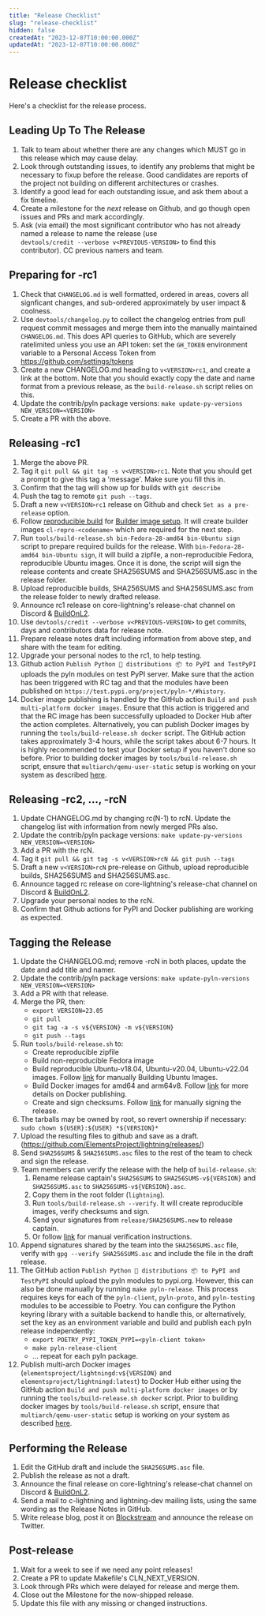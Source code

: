 ```yaml
---
title: "Release Checklist"
slug: "release-checklist"
hidden: false
createdAt: "2023-12-07T10:00:00.000Z"
updatedAt: "2023-12-07T10:00:00.000Z"
---
```

# Release checklist

Here's a checklist for the release process.

## Leading Up To The Release

1. Talk to team about whether there are any changes which MUST go in this release which may cause delay.
2. Look through outstanding issues, to identify any problems that might be necessary to fixup before the release. Good candidates are reports of the project not building on different architectures or crashes.
3. Identify a good lead for each outstanding issue, and ask them about a fix timeline.
4. Create a milestone for the _next_ release on Github, and go though open issues and PRs and mark accordingly.
5. Ask (via email) the most significant contributor who has not already named a release to name the release (use  
   `devtools/credit --verbose v<PREVIOUS-VERSION>` to find this contributor). CC previous namers and team.

## Preparing for -rc1

1. Check that `CHANGELOG.md` is well formatted, ordered in areas, covers all signficant changes, and sub-ordered approximately by user impact & coolness.
2. Use `devtools/changelog.py` to collect the changelog entries from pull request commit messages and merge them into the manually maintained `CHANGELOG.md`.  This does API queries to GitHub, which are severely  
   ratelimited unless you use an API token: set the `GH_TOKEN` environment variable to a Personal Access Token from <https://github.com/settings/tokens>
3. Create a new CHANGELOG.md heading to `v<VERSION>rc1`, and create a link at the bottom. Note that you should exactly copy the date and name format from a previous release, as the `build-release.sh` script relies on this.
4. Update the contrib/pyln package versions: `make update-py-versions NEW_VERSION=<VERSION>`
5. Create a PR with the above.

## Releasing -rc1

1. Merge the above PR.
2. Tag it `git pull && git tag -s v<VERSION>rc1`. Note that you should get a prompt to give this tag a 'message'. Make sure you fill this in.
3. Confirm that the tag will show up for builds with `git describe`
4. Push the tag to remote `git push --tags`.
5. Draft a new `v<VERSION>rc1` release on Github and check `Set as a pre-release` option.
6. Follow [reproducible build](https://docs.corelightning.org/docs/repro) for [Builder image setup](https://docs.corelightning.org/docs/repro#builder-image-setup). It will create builder images `cl-repro-<codename>` which are required for the next step.
7. Run `tools/build-release.sh bin-Fedora-28-amd64 bin-Ubuntu sign` script to prepare required builds for the release. With `bin-Fedora-28-amd64 bin-Ubuntu sign`, it will build a zipfile, a non-reproducible Fedora, reproducible Ubuntu images. Once it is done, the script will sign the release contents and create SHA256SUMS and SHA256SUMS.asc in the release folder.
8. Upload reproducible builds, SHA256SUMS and SHA256SUMS.asc from the release folder to newly drafted release.
9. Announce rc1 release on core-lightning's release-chat channel on Discord & [BuildOnL2](https://community.corelightning.org/c/general-questions/).
10. Use `devtools/credit --verbose v<PREVIOUS-VERSION>` to get commits, days and contributors data for release note.
11. Prepare release notes draft including information from above step, and share with the team for editing.
12. Upgrade your personal nodes to the rc1, to help testing.
13. Github action `Publish Python 🐍 distributions 📦 to PyPI and TestPyPI` uploads the pyln modules on test PyPI server. Make sure that the action has been triggered with RC tag and that the modules have been published on `https://test.pypi.org/project/pyln-*/#history`.
14. Docker image publishing is handled by the GitHub action `Build and push multi-platform docker images`. Ensure that this action is triggered and that the RC image has been successfully uploaded to Docker Hub after the action completes. Alternatively, you can publish Docker images by running the `tools/build-release.sh docker` script. The GitHub action takes approximately 3-4 hours, while the script takes about 6-7 hours. It is highly recommended to test your Docker setup if you haven't done so before. Prior to building docker images by `tools/build-release.sh` script, ensure that `multiarch/qemu-user-static` setup is working on your system as described [here](https://docs.corelightning.org/docs/docker-images#setting-up-multiarchqemu-user-static).

## Releasing -rc2, ..., -rcN

1. Update CHANGELOG.md by changing rc(N-1) to rcN. Update the changelog list with information from newly merged PRs also.
2. Update the contrib/pyln package versions: `make update-py-versions NEW_VERSION=<VERSION>`
3. Add a PR with the rcN.
4. Tag it `git pull && git tag -s v<VERSION>rcN && git push --tags`
5. Draft a new `v<VERSION>rcN` pre-release on Github, upload reproducible builds, SHA256SUMS and SHA256SUMS.asc.
5. Announce tagged rc release on core-lightning's release-chat channel on Discord & [BuildOnL2](https://community.corelightning.org/c/general-questions/).
6. Upgrade your personal nodes to the rcN.
7. Confirm that Github actions for PyPI and Docker publishing are working as expected.

## Tagging the Release

1. Update the CHANGELOG.md; remove -rcN in both places, update the date and add title and namer.
2. Update the contrib/pyln package versions: `make update-pyln-versions NEW_VERSION=<VERSION>`
3. Add a PR with that release.
4. Merge the PR, then:
   - `export VERSION=23.05`
   - `git pull`
   - `git tag -a -s v${VERSION} -m v${VERSION}`
   - `git push --tags`
5. Run `tools/build-release.sh` to:
   - Create reproducible zipfile
   - Build non-reproducible Fedora image
   - Build reproducible Ubuntu-v18.04, Ubuntu-v20.04, Ubuntu-v22.04 images. Follow [link](https://docs.corelightning.org/docs/repro#building-using-the-builder-image) for manually Building Ubuntu Images.
   - Build Docker images for amd64 and arm64v8. Follow [link](https://docs.corelightning.org/docs/docker-images) for more details on Docker publishing.
   - Create and sign checksums. Follow [link](https://docs.corelightning.org/docs/repro#co-signing-the-release-manifest) for manually signing the release.
6. The tarballs may be owned by root, so revert ownership if necessary:  
   `sudo chown ${USER}:${USER} *${VERSION}*`
7. Upload the resulting files to github and save as a draft.  
   (<https://github.com/ElementsProject/lightning/releases/>)
8. Send `SHA256SUMS` & `SHA256SUMS.asc` files to the rest of the team to check and sign the release.
9. Team members can verify the release with the help of `build-release.sh`:
   1. Rename release captain's `SHA256SUMS` to `SHA256SUMS-v${VERSION}` and `SHA256SUMS.asc` to `SHA256SUMS-v${VERSION}.asc`.
   2. Copy them in the root folder (`lightning`).
   3. Run `tools/build-release.sh --verify`. It will create reproducible images, verify checksums and sign.
   4. Send your signatures from `release/SHA256SUMS.new` to release captain.
   5. Or follow [link](https://docs.corelightning.org/docs/repro#verifying-a-reproducible-build) for manual verification instructions.
10. Append signatures shared by the team into the `SHA256SUMS.asc` file, verify with `gpg --verify SHA256SUMS.asc` and include the file in the draft release.
11. The GitHub action `Publish Python 🐍 distributions 📦 to PyPI and TestPyPI` should upload the pyln modules to pypi.org. However, this can also be done manually by running `make pyln-release`. This process requires keys for each of the `pyln-client`, `pyln-proto`, and `pyln-testing` modules to be accessible to Poetry. You can configure the Python keyring library with a suitable backend to handle this, or alternatively, set the key as an environment variable and build and publish each pyln release independently:
    - `export POETRY_PYPI_TOKEN_PYPI=<pyln-client token>`
    - `make pyln-release-client`
    - ... repeat for each pyln package.
12. Publish multi-arch Docker images (`elementsproject/lightningd:v${VERSION}` and `elementsproject/lightningd:latest`) to Docker Hub either using the GitHub action `Build and push multi-platform docker images` or by running the `tools/build-release.sh docker` script. Prior to building docker images by `tools/build-release.sh` script, ensure that `multiarch/qemu-user-static` setup is working on your system as described [here](https://docs.corelightning.org/docs/docker-images#setting-up-multiarchqemu-user-static).


## Performing the Release

1. Edit the GitHub draft and include the `SHA256SUMS.asc` file.
2. Publish the release as not a draft.
3. Announce the final release on core-lightning's release-chat channel on Discord & [BuildOnL2](https://community.corelightning.org/c/general-questions/).
4. Send a mail to c-lightning and lightning-dev mailing lists, using the same wording as the Release Notes in GitHub.
5. Write release blog, post it on [Blockstream](https://blog.blockstream.com/) and announce the release on Twitter.

## Post-release

1. Wait for a week to see if we need any point releases!
2. Create a PR to update Makefile's CLN_NEXT_VERSION.
3. Look through PRs which were delayed for release and merge them.
4. Close out the Milestone for the now-shipped release.
5. Update this file with any missing or changed instructions.
